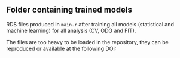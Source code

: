 ## Folder containing trained models

RDS files produced in `main.r` after training all models (statistical and machine learning) for all analysis (CV, ODG and FIT).

The files are too heavy to be loaded in the repository, they can be reproduced or available at the following DOI: